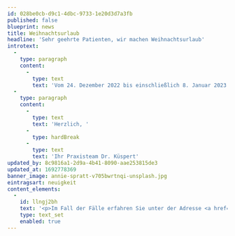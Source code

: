 ```yaml
---
id: 028be0cb-d9c1-4dbc-9733-1e20d3d7a3fb
published: false
blueprint: news
title: Weihnachtsurlaub
headline: 'Sehr geehrte Patienten, wir machen Weihnachtsurlaub'
introtext:
  -
    type: paragraph
    content:
      -
        type: text
        text: 'Vom 24. Dezember 2022 bis einschließlich 8. Januar 2023 bleibt unsere Praxis geschlossen. Ab 9. Januar 2023 sind wir wieder sehr gerne für Sie da. An dieser Stelle wünschen wir Ihnen eine schöne Weihnachtszeit und kommen Sie gut und ohne zahnmedizinische Notfälle ins neue Jahr!'
  -
    type: paragraph
    content:
      -
        type: text
        text: 'Herzlich, '
      -
        type: hardBreak
      -
        type: text
        text: 'Ihr Praxisteam Dr. Küspert'
updated_by: 8c9816a1-2d9a-4b41-8090-aae253815de3
updated_at: 1692778369
banner_image: annie-spratt-v705bwrtnqi-unsplash.jpg
eintragsart: neuigkeit
content_elements:
  -
    id: llngj2bh
    text: '<p>Im Fall der Fälle erfahren Sie unter der Adresse <a href="https://www.notdienst-zahn.de/">https://www.notdienst-zahn.de</a>, welcher Zahnarzt den Notdienst übernimmt.</p>'
    type: text_set
    enabled: true
---
```

